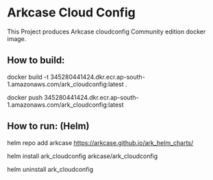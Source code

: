 # Arkcase Cloud Config 
This Project produces Arkcase cloudconfig Community edition docker image.

## How to build:

docker build -t 345280441424.dkr.ecr.ap-south-1.amazonaws.com/ark_cloudconfig:latest .

docker push 345280441424.dkr.ecr.ap-south-1.amazonaws.com/ark_cloudconfig:latest

## How to run: (Helm)

helm repo add arkcase https://arkcase.github.io/ark_helm_charts/

helm install ark_cloudconfig arkcase/ark_cloudconfig

helm uninstall ark_cloudconfig

